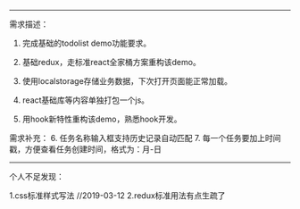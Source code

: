 
-------------------------------------------------------------
需求描述：

1. 完成基础的todolist demo功能要求。

2. 基础redux，走标准react全家桶方案重构该demo。

3. 使用localstorage存储业务数据，下次打开页面能正常加载。

4. react基础库等内容单独打包一个js。

5. 用hook新特性重构该demo，熟悉hook开发。

需求补充：
6. 任务名称输入框支持历史记录自动匹配
7. 每一个任务要加上时间戳，方便查看任务创建时间，格式为：月-日

-------------------------------------------------------------
个人不足发现：

1.css标准样式写法   //2019-03-12
2.redux标准用法有点生疏了
